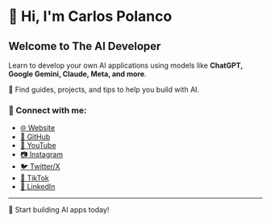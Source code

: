 # 👋 Hi, I'm Carlos Polanco  

## Welcome to The AI Developer  

Learn to develop your own AI applications using models like **ChatGPT, Google Gemini, Claude, Meta, and more**.  

🚀 Find guides, projects, and tips to help you build with AI.  

### 🔗 Connect with me:  

- [🌐 Website](https://www.the-aideveloper.com/)  
- [📂 GitHub](https://github.com/cpTheAideveloper)  
- [🎥 YouTube](https://www.youtube.com/@theaideveloper)  
- [📷 Instagram](https://www.instagram.com/cptheaideveloper/)  
- [🐦 Twitter/X](https://x.com/cpaideveloper)  
- [🎵 TikTok](https://www.tiktok.com/@codingnutella)  
- [💼 LinkedIn](https://www.linkedin.com/company/theaidevelopercp/)  


---
🚀 Start building AI apps today!
